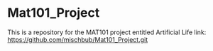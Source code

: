 # Mat101_Project
This is a repository for the MAT101 project entitled Artificial Life
link: https://github.com/mischbub/Mat101_Project.git
